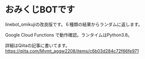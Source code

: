 # おみくじBOTです
linebot_omikujiの改良版です。６種類の結果からランダムに返します。

Google Cloud Functions で動作確認。ランタイムはPython3.8。

詳細はQiitaの記事に書いてます。
https://qiita.com/Mymt_aggw2208/items/c6b03d284c72f66fe971
